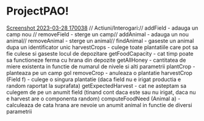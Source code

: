 # ProjectPAO!
[Screenshot 2023-03-28 170038](https://user-images.githubusercontent.com/99676849/228576577-3b1c3550-6b97-44fd-a3eb-4f6ad8eb1367.png)
//
Actiuni/Interogari://
addField - adauga un camp nou //
removeField - sterge un camp//
addAnimal - adauga un nou animal//
removeAnimal - sterge un animal//
findAnimal - gaseste un animal dupa un identificator unic
harvestCrops - culege toate plantatiile care pot sa fie culese si gaseste locul de depozitare
getFoodCapacity - cat timp poate sa functioneze ferma cu hrana din depozite
getAllHoney - cantitatea de miere existenta in functie de numarul de nivele si alti parametrii
plantCrop - planteaza pe un camp gol
removeCrop - anuleaza o plantatie
harvestCrop (Field f) - culege o singura plantatie (daca field nu e irigat productia e random raportat la suprafata)
getExpectedHarvest - cat ne asteptam sa culegem de pe un anumit field (tinand cont daca este sau nu irigat, daca nu e harvest are o componenta random)
computeFoodNeed (Animal a) - calculeaza de cata hrana are nevoie un anumit animal in functie de diversi parametrii

